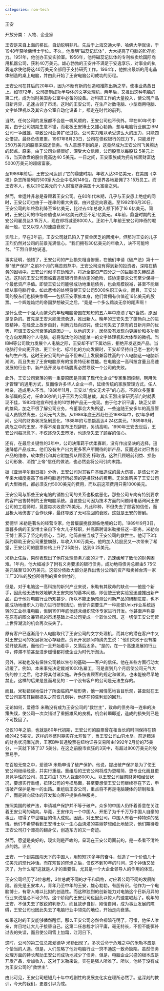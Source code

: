 ```yaml
---
categories: non-tech
---
```

王安 

开放分类： 人物、企业家



 王安是来自上海的移民，自幼聪明非凡，先后于上海交通大学、哈佛大学就读，于1948年获哈佛博士学位。不久，他发明"磁蕊记忆体"，大大提高了电脑的贮存能力。1951年，他创办王安实验室。1956年，他将磁蕊记忆体的专利权卖给国际商用机器公司，获利40万美元。雄心勃勃的王安并不满足于安逸享乐，对事业的执着追求使他将这40万美元全部用于支持研究工作。1964年，他推出最新的用电晶体制造的桌上电脑，并由此开始了王安电脑公司成功的历程。 

王安公司在其后的20年中，因为不断有新的创造和推陈出新之举，使事业蒸蒸日上。如1972年，公司研制成功半导体的文字处理机，两年后，又推出这种电脑的第二代，成为当时美国办公室中必备的设备。对科研工作的大量投入，使公司产品日新月异，迅速占领了市场。这时的王安公司，在生产对数电脑、小型商用电脑、文字处理机以及其它办公室自动化设备上，都走在时代的前列。 

当然，任何公司的发展都不会是一帆风顺的，王安公司也不例外。早在60年代中期，由于公司初期生意不错，而老板王安博士又雄心勃勃，想与电脑行业霸主IBM公司一争雌雄，导致公司业务扩张过快。公司实力难以承受这么大的压力，只能四处借贷。最终负债累累。1967年8月23日，公司在债权银行的压力下，只能发行250万美元的股票来偿还债务。令人意想不到的是，这竟然成为王安公司飞黄腾达的起点。原来，由于公司业绩很好，深受大众信赖，公司股票以每股12 5美元上市，当天收盘的股价竟高达40 5美元。一日之间，王安家族成为拥有帐面财富达5000万美元的超级富豪。 

至1986年前后，王安公司达到了它的鼎盛时期，年收入达30亿美元，在美国《幸福》杂志所排列的500家大企业中名列146位，在世界各地雇佣了3 15万员工。而王安本人，也以20亿美元的个人财富脐身美国十大富豪之列。 

然而，幸运并非总是眷顾着王安公司。在80年代末期，几乎与王安患上绝症的同时，王安公司也由于一连串的重大失误，由兴盛走向衰退。至1992年6月30日，王安公司的年终盈利降至19亿美元，比过去4年总收入额下降了16 6亿美元。同时，王安公司的市场价值也从56亿美元跌至不足1亿美元。4年前，鼎盛时期的王安公司雇员达3.15万人，现在却将减至8000人。正如十几年前王安公司神奇的崛起一般，它又以惊人的速度衰败了。 

实际上，早在3年前，王安公司就已陷入了资金医乏的困境中，但那时王安的儿子王烈仍然对公司的前景充满信心。"我们拥有30亿美元的年收入，决不可能垮台。"王烈自信地说道。 

事实证明，他错了，王安公司的产业损失相当惨重，在他们申请《破产法》第十一章"破产保护"之前3个月的痛苦煎熬中，王安公司没有得到新的投资者，深陷在债务的困境中。王安公司似乎在劫难逃，将近全部资产四分之一的巨额损失赫然逼近。这时的王安公司面临着违反银行债务协定的危险，该协定要求公司至少保持一个最低资产净值。即使王安公司能够成功地重组债务，也会规模锐减，甚至不能继续从事电脑行业。如此悲惨的处境将使王安公司5000名职工失业，而且，王安公司的股东们也损失惨痛――包括王安家族本身，他们曾拥有价值近16亿美元的股票。一个辉煌灿烂的帝国梦想破灭之后，"竟是一个多么黯淡无奈的尾声啊！ 

是什么使一个强大而繁荣的年轻电脑帝国在短短的五六年中崩溃了呢?当然，原因是复杂的。首先是王安未能激流勇退，推出新人。晚年的王安失去了蓬勃向上的进取精神，在经营上故步自封，判断力趋向迟钝，使公司失去了原有的日新月异的优势，可谓王安公司衰落的原因之一。以他的天才，居然没有发现向更廉价和多功能化方向发展的个人电脑，必将淘汰他的功能单一的文字处理机和大体型的微机。当IBM等公司致力发展个人电脑之际，王安却不听下属劝告，拒绝开发这类产品。当电脑行业向更开放、更工业化、标准化的方向发展时，王安却坚持自己老一套的专有的生产线。这时王安公司的产品不但未赶上发展兼容性高的个人电脑这一电脑新潮流，而且失去了王安电脑原有的宝贵特征和性能。在电脑这一高科技含量且高速发展的行业中，新产品开发与市场脱离必然导致一个公司的失败。 

此外，王安公司衰落的另一重要原因是背离了现代化企业"专家集团控制，聘用优才管理"的通用方式，反而像许多华人企业一样，延续传统的家族管理方式，任人唯亲，造成用人不当。1986年11月，王安以"虎父无犬子"的心态，不顾众多董事和部属的反对，任命36岁的儿子王烈为公司总裁，其实王烈出掌研究部门时就表现不佳，1983年他宣布推出的10馀种产品无一兑现。由于他才识平庸，缺乏父辈的雄风，加之不很了解公司业务，令董事会大失所望，一些追随王安多年的高层管理人员愤然离去，公司元气大伤。从1986年底王烈赴任至1988年中，仅1年多时间，公司的财务状况急剧恶化，1988年的亏损额高达4 24亿美元。1989年9月，病危之中的王安，不得不亲自宣布王烈辞职，另请高明。1990年王安去世后，王安公司每况愈下，不仅逐渐失去市场，也逐渐失去了顾客的信心。 

还有，在最后关键性的3年中，公司决策羁于优柔寡断，没有作出坚决的选择，迅速降低产品成本。他们没有生产出为更多客户所期待的新产品，反而通过对已售出产品的维修，软体换代和其它附加费从顾客兜 榨取钱。这种只顾眼前利益、损伤公司形象、消蚀"上帝"信任的做法，也必然会将公司引向末路。 

据《亚洲华尔街日报》分析，王安公司对其客户基础造成的最大伤害，是该公司近年来大幅度提高了维持电脑运行所必须的更换软体的费用。无论谁购买了王安公司的大型微机，都必须支付5000美元的费用，而以前这项费用只需1000美元。 

王安公司与那些王安电脑的销售公司的关系也极度恶化，那些公司专向有特别要求的客户出售特制的王安电脑系统。当这些公司因为技术方面的问题用电话询问王安公司的工程师时，竞要每次收费175美元。凡此种种，不但失去了顾客的信任，而且极大地伤害了合作伙伴，最终导致了无可挽回的衰败，这就是王安的惨剧。 

爱德华 米勒是著名的经营专家，他曾屡屡挽救濒临绝境的公司。1989年9月3日，垂暮多病的王安博士亲自下令大儿子辞职，并高薪聘请米勒接任这一职务。米勒向王博士表示了坚定的信心，当时，他简直被当成了王安公司的救世主。他订下3年契约帮助王安公司重整旗鼓，年收入100万美元。他的加入给股民又一次带来了希望，王安公司的股票价格上升了25美分，达到6 25美元。 

米勒上任后，果然表现出了他在处理债务方面的才干，迅速缓解了致命的财务困难。1年内，他大幅减少了附有义务要求的银行债务，成功地将债务总额由5 75亿美元降至1200万美元。这部分债款大部分是靠出售分公司的资产和卖掉台湾一家工厂30％的股份所得到的资金偿付的。 

但是，对于电脑这一高科技的新兴产业来说，米勒有其致命的缺点――他是个新手，因此他无法有效地解决王安失败的基本问题，即促使王安实验室迅速推出新产品。由于他对电脑行业所知甚少，所以不能正确预测公司新产品的研制进度，也不能成功地组织人力物力进行研制活动。他曾许诺要生产一种能使Unix作业系统运转的工业标准电脑，但到1991年底他还未组织软体专家进行开发。他甚至声称要在原有的图文兼容机的市场基础上把公司变成一个软体公司。这一切使王安公司赶上世界潮流的机会再次丧失了。 

原有客户已逐渐用个人电脑取代了王安公司的文字处理机，而其它的潜在客户中又对王安公司的发展状况心存疑虑。资讯开发顾问特纳先生说："他们失败于没有接受开放系统，而他们一旦开始着手，又落后太多。"是的，在一个高速发展的行业中，停滞不前甚至进步缓慢都将使企业为时代所淘汰。 

另外，米勒也没有保住公司赖以生存的基础――客户的信任。他在某些方面行动太迟缓了。例如，本来事先决定裁减1000名雇工，可是直到几个月后使公司元气大伤的停工之后，他才将其付诸实施。许多伤害顾客的规定和做法，也未能被尽早地禁止。这样的后果是显而易见的：一个没有客户的公司是无法生存的。 

而且，米勒错误地估计了所面临的严峻形势，他一厢情愿地盲目乐观，甚至就在王安公司宣布其巨额损失之前仅几刻钟，他还在预告利润的回升。 

无论如何，爱德华 米勒没有成为王安公司的"救世主"，致命的债务和一连串的决策失误，使公司一次次错过了重振雄风的良机，机会转瞬即逝，造成的损失则已是不可挽回了。 

仅仅10年之前，也就是80年代初期，王安公司的股票曾在相当长的时间保持在顶峰的42 5美元。这样的鼎盛时期实在太短暂了，当王安公司山穷水尽，前途黯淡的财务状况曝光后，王家B种普通股票在纽约证券交易所由1992年2月份的75美分，一天就下降了37 5美分。在这之前股市疯狂的3天中，有超过800万美元的股票易手。 

在百般无奈之中，爱德华 米勒申请了破产保护。他说，提出破产保护是为了使王安公司继续经营，并实行重组。重组后的王安公司将成为更精简、更专业化而且更具竞争性的公司，员工将由1 3万人裁至8000人。以王安公司目前财务和经营状况，要想实行重组，扭转公司的亏损局面，甚至要想使王安公司继续存在下去，申请破产保护是唯一的出路。重组后王安公司，重点将不再是电脑硬体的研制和生产，而是转向软体的开发和向客户提供各种服务。 

按照美国的破产法，申请减产保护并不等于破产。众多的中国人仍怀着善意在关注着王安公司的动向。毕竟，王安作为一个中国人，开拓了为千千万万中国人自豪的事业，取得了举世瞩目的伟大成就。因此，对王安公司，中国人有着一种特殊的感情。他们不希望看到王安博士以一生心血浇灌的美丽梦想如此地破灭，他们期待着王安公司打个漂亮的翻身仗，创造东方的又一奇迹。 

然而，愿望是美好的，现实则是严峻的。呈现在王安公司面前的，是一条看不清终点的路。评点 

王安，一个到美国闯天下的中国人，用短短20多年的奋斗，创造了一个价值几十亿美元的现代神话。而在短暂的辉煌之后，仅仅不到10年的时间，这个神话又破灭了，为什么呢?这就是人才的重要性，尤其是一个大企业领导人的作用的体现。 

王安公司经历了3位总裁，3位总裁不同的才干和风格，对应着公司不同的发展阶段。首先是王安本人，青年乃至中年的王安，雄心勃勃，有胆有识。他作为一个电脑博士，有常人难以比拟的创造性。而这种独到的创新能力对电脑这个日新月异的行业来说是必不可少的。这个阶段的王安公司也因此以惊人的速度崛起了。晚年的王安，不但夫去了敏锐的判断力，而且故步自封，刚愎自用，成为事业发展的障碍，王安公司也因此失去了电脑行业中领先的地位，开始走向衰落。 

如果这时的王安能够幡然醒悟，那么王安公司必然会柳暗花明了。可惜，他任人唯亲，育目地让大儿子接替自己。这第二任总裁才识平庸，毫无特长，不但不能弭补过去的失误，而且使公司雪上加霜，江河日下。 

这时，公司的第三位总裁爱德华 米勒出现了。多次受命于危难之中的米勒本应是个恰当的人选。但是，人们忽略了他对电脑行业一窍不通这一致命缺陷。虽然债务处理方面的特长帮助王安公司成功地减少了债务，但是，电脑企业兴盛的根本应是开发产品，增加收入，这对于米勒来说，实在是强人所难了。所以，他终于没有成为王安公司的"救世主". 

由此可见，王安公司短短几十年中戏剧性的发展变化实在理所必然了。这深刻的教训，今天的我们，更要引以为戒。

 

